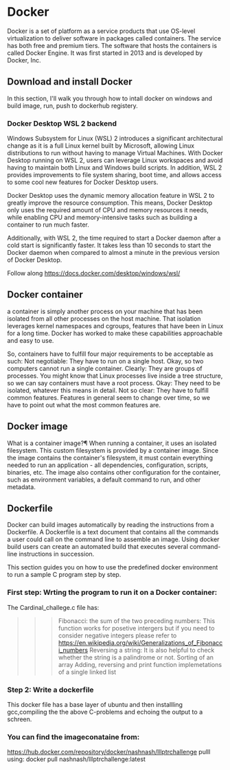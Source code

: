 # Docker
Docker is a set of platform as a service products that use OS-level virtualization to deliver software in packages called containers. The service has both free and premium tiers. The software that hosts the containers is called Docker Engine. It was first started in 2013 and is developed by Docker, Inc.

## Download and install Docker
In this section, I'll walk you through how to intall docker on windows and build image, run, push to dockerhub registery.

### Docker Desktop WSL 2 backend

Windows Subsystem for Linux (WSL) 2 introduces a significant architectural change as it is a full Linux kernel built by Microsoft, allowing Linux distributions to run without having to manage Virtual Machines. With Docker Desktop running on WSL 2, users can leverage Linux workspaces and avoid having to maintain both Linux and Windows build scripts. In addition, WSL 2 provides improvements to file system sharing, boot time, and allows access to some cool new features for Docker Desktop users.

Docker Desktop uses the dynamic memory allocation feature in WSL 2 to greatly improve the resource consumption. This means, Docker Desktop only uses the required amount of CPU and memory resources it needs, while enabling CPU and memory-intensive tasks such as building a container to run much faster.

Additionally, with WSL 2, the time required to start a Docker daemon after a cold start is significantly faster. It takes less than 10 seconds to start the Docker daemon when compared to almost a minute in the previous version of Docker Desktop.



Follow along https://docs.docker.com/desktop/windows/wsl/



## Docker container


a container is simply another process on your machine that has been isolated from all other processes on the host machine. That isolation leverages kernel namespaces and cgroups, features that have been in Linux for a long time. Docker has worked to make these capabilities approachable and easy to use.


So, containers have to fulfill four major requirements to be acceptable as such:
Not negotiable: They have to run on a single host. Okay, so two computers cannot run a single container.
Clearly: They are groups of processes. You might know that Linux processes live inside a tree structure, so we can say containers must have a root process.
Okay: They need to be isolated, whatever this means in detail.
Not so clear: They have to fulfill common features. Features in general seem to change over time, so we have to point out what the most common features are.
 
 	










## Docker image

What is a container image?¶
When running a container, it uses an isolated filesystem. This custom filesystem is provided by a container image. Since the image contains the container's filesystem, it must contain everything needed to run an application - all dependencies, configuration, scripts, binaries, etc. The image also contains other configuration for the container, such as environment variables, a default command to run, and other metadata.



## Dockerfile


Docker can build images automatically by reading the instructions from a Dockerfile. A Dockerfile is a text document that contains all the commands a user could call on the command line to assemble an image. Using docker build users can create an automated build that executes several command-line instructions in succession.

This section guides you on how to use the predefined docker environment to run a sample C program step by step.

### First step:  Wrting the program to run it on a Docker container:
The Cardinal_challege.c file has:
>>>Fibonacci:  the sum of the two preceding numbers: This function works for posetive intergers but if you need to consider negative integers please refer to  https://en.wikipedia.org/wiki/Generalizations_of_Fibonacci_numbers
>>>Reversing a string: It is also helpful to check whether the string is a palindrome or not.
>>>Sorting of an array
>>>Adding, reversing and print function implemetations of a single linked list 

### Step 2: Write a dockerfile
This docker file has a base layer of ubuntu and then installling gcc,compiling the the above C-problems and echoing the output to a schreen.


### You can find the imageconataine from:
https://hub.docker.com/repository/docker/nashnash/lllptrchallenge
pulll using: docker pull nashnash/lllptrchallenge:latest

